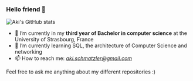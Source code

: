 ### Hello friend 👋


![Aki's GitHub stats](https://github-readme-stats.vercel.app/api?username=AkiSchmatzler&theme=synthwave&show_icons=true&count_private=true "Aki's Github stats")

- 🔭 I’m currently in my **third year of Bachelor in computer science** at the University of Strasbourg, France  
- 🌱 I’m currently learning SQL, the architecture of Computer Science and networking  
- 📫 How to reach me: *aki.schmatzler@gmail.com*  

Feel free to ask me anything about my different repositories :)
